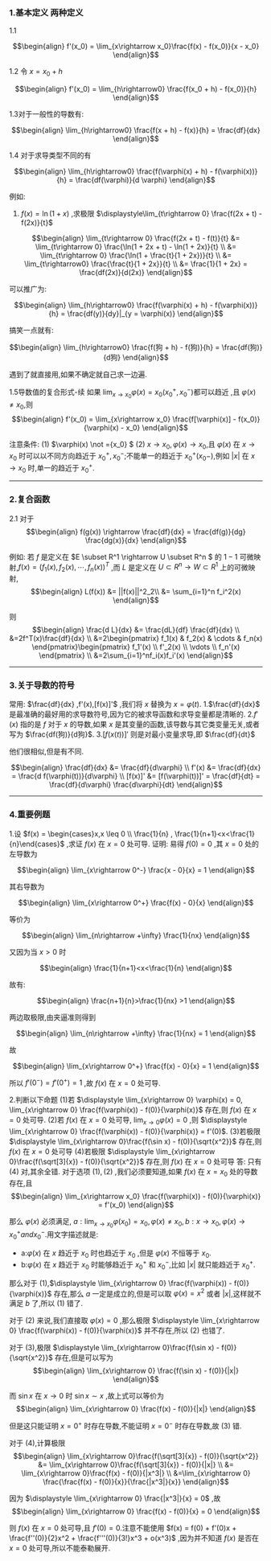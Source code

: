 ### 1.基本定义 两种定义
1.1

$$\begin{align}
    f'(x_0) = \lim_{x\rightarrow x_0}\frac{f(x) - f(x_0)}{x - x_0}
\end{align}$$

1.2 令 $x = x_0 + h$

$$\begin{align}
    f'(x_0)  = \lim_{h\rightarrow0} \frac{f(x_0 + h) - f(x_0)}{h}
\end{align}$$

1.3对于一般性的导数有:

$$\begin{align}
    \lim_{h\rightarrow0} \frac{f(x + h) - f(x)}{h} = \frac{df}{dx}
\end{align}$$

1.4 对于求导类型不同的有

$$\begin{align}
    \lim_{h\rightarrow0} \frac{f(\varphi(x) + h) - f(\varphi(x))}{h} = \frac{df(\varphi)}{d \varphi}
\end{align}$$


例如:
1. $f(x) = \ln(1 + x)$ ,求极限 $\displaystyle\lim_{t\rightarrow 0} \frac{f(2x + t) - f(2x)}{t}$

$$\begin{align}
    \lim_{t\rightarrow 0} \frac{f(2x + t) - f(t)}{t} &= \lim_{t\rightarrow 0} \frac{\ln(1 + 2x + t) - \ln(1 + 2x)}{t} \\
    &= \lim_{t\rightarrow 0} \frac{\ln(1 + \frac{t}{1 + 2x})}{t} \\
    &= \lim_{t\rightarrow0} \frac{\frac{t}{1 + 2x}}{t} \\
    &= \frac{1}{1 + 2x} = \frac{df(2x)}{d(2x)}
\end{align}$$ 

可以推广为:

$$\begin{align}
    \lim_{h\rightarrow0} \frac{f(\varphi(x) + h) - f(\varphi(x))}{h} = \frac{df(y)}{dy}|_{y = \varphi(x)}
\end{align}$$

搞笑一点就有:

$$\begin{align}
    \lim_{h\rightarrow0} \frac{f(狗 + h) - f(狗)}{h} = \frac{df(狗)}{d狗}
\end{align}$$

遇到了就直接用,如果不确定就自己求一边遍. 

1.5导数值的复合形式-续
如果 $\displaystyle \lim_{x\rightarrow x_0} \varphi(x) = x_0(x_0^+,x_0^-)$都可以趋近 ,且 $\varphi(x) \not ={x_0}$,则
$$\begin{align}
    f'(x_0) = \lim_{x\rightarrow x_0} \frac{f[\varphi(x)] - f(x_0)}{\varphi(x) - x_0}
\end{align}$$

注意条件:
(1) $\varphi(x) \not ={x_0} $
(2) $x\rightarrow x_0 ,\varphi(x) \rightarrow x_0$,且 $\varphi(x)$ 在 $x\rightarrow x_0$ 时可以以不同方向趋近于 $x_0^+,x_0^-$;不能单一的趋近于 $x_0^+(x_0-)$,例如 $|x|$ 在 $x\rightarrow x_0$ 时,单一的趋近于 $x_0^+$.



---
### 2.复合函数
2.1 对于
$$\begin{align}
    f(g(x)) \rightarrow \frac{df}{dx} = \frac{df(g)}{dg} \frac{dg(x)}{dx}
\end{align}$$

例如:
若 $f$ 是定义在 $E \subset R^1 \rightarrow U \subset R^n $ 的 $1-1$ 可微映射,$f(x) = (f_1(x),f_2(x),\cdots,f_n(x))^T$ ,而 $L$ 是定义在 $U \subset R^n \rightarrow W \subset R^1$ 上的可微映射,
$$\begin{align}
    L(f(x)) &= ||f(x)||^2_2\\ 
    &= \sum_{i=1}^n f_i^2(x)
\end{align}$$

则
$$\begin{align}
    \frac{d L}{dx} &= \frac{dL}{df} \frac{df}{dx} \\
    &=2f^T(x)\frac{df}{dx} \\
    &=2\begin{pmatrix}
        f_1(x) & f_2(x) & \cdots & f_n(x)
    \end{pmatrix}\begin{pmatrix}
        f_1'(x) \\ f'_2(x)  \\ \vdots \\ f_n'(x)
    \end{pmatrix} \\
    &=2\sum_{i=1}^nf_i(x)f_i'(x)
\end{align}$$

---
### 3.关于导数的符号
常用: $\frac{df}{dx} ,f'(x),[f(x)]'$ ,我们将 $x$ 替换为 $x = \varphi(t)$.
1.$\frac{df}{dx}$ 是最准确的最好用的求导数符号,因为它的被求导函数和求导变量都是清晰的.
2.$f'(x)$ 指的是 $f$ 对于 $x$ 的导数,如果 $x$ 是其变量的函数,该导数与其它类变量无关,或者写为 $\frac{df(狗)}{d狗}$.
3.$[f(x(t))]'$ 则是对最小变量求导,即 $\frac{df}{dt}$

他们很相似,但是有不同.


$$\begin{align}
    \frac{df}{dx} &= \frac{df}{d\varphi} \\
    f'(x) &= \frac{df}{dx} = \frac{d f(\varphi(t))}{d\varphi} \\
    [f(x)]' &= [f(\varphi(t))]'  = \frac{df}{dt} = \frac{df}{d\varphi} \frac{d\varphi}{dt} 
\end{align}$$


---
### 4.重要例题
1.设 $f(x)  = \begin{cases}x,x \leq 0 \\ \frac{1}{n} , \frac{1}{n+1}<x<\frac{1}{n}\end{cases}$ ,求证 $f(x)$ 在 $x = 0$ 处可导.
证明:
易得 $f(0) = 0$ ,其 $x = 0$ 处的左导数为

$$\begin{align}
    \lim_{x\rightarrow 0^-} \frac{x - 0}{x} = 1
\end{align}$$

其右导数为

$$\begin{align}
    \lim_{x\rightarrow 0^+} \frac{f(x) - 0}{x}
\end{align}$$

等价为

$$\begin{align}
    \lim_{n\rightarrow +\infty} \frac{1}{nx} 
\end{align}$$

又因为当 $x>0$ 时

$$\begin{align}
    \frac{1}{n+1}<x<\frac{1}{n}
\end{align}$$

故有:

$$\begin{align}
    \frac{n+1}{n}>\frac{1}{nx} >1
\end{align}$$

两边取极限,由夹逼准则得到

$$\begin{align}
    \lim_{n\rightarrow +\infty} \frac{1}{nx}  = 1
\end{align}$$

故

$$\begin{align}
    \lim_{x\rightarrow 0^+} \frac{f(x) - 0}{x} = 1
\end{align}$$

所以 $f'(0^-) = f'(0^+) = 1$ ,故 $f(x)$ 在 $x = 0$ 处可导.


2.判断以下命题
(1)若 $\displaystyle \lim_{x\rightarrow 0} \varphi(x) = 0, \lim_{x\rightarrow 0} \frac{f(\varphi(x)) - f(0)}{\varphi(x)}$ 存在,则 $f(x)$ 在 $x = 0$ 处可导.
(2)若 $f(x)$ 在 $x = 0$ 处可导, $\displaystyle \lim_{x\rightarrow 0} \varphi(x) = 0$ ,则 $\displaystyle \lim_{x\rightarrow 0} \frac{f(\varphi(x)) - f(0)}{\varphi(x)} = f'(0)$.
(3)若极限 $\displaystyle \lim_{x\rightarrow 0}\frac{f(\sin x) - f(0)}{\sqrt{x^2}}$ 存在,则 $f(x)$ 在 $x = 0$ 处可导
(4)若极限 $\displaystyle \lim_{x\rightarrow 0}\frac{f(\sqrt[3]{x}) - f(0)}{\sqrt{x^2}}$ 存在,则 $f(x)$ 在 $x = 0$ 处可导
答:
只有 $(4)$ 对,其余全错.
对于选项 $(1),(2)$ ,我们必须要知道,如果 $f(x)$ 在 $x = x_0$ 处的导数存在,且
$$\begin{align}
    \lim_{x\rightarrow x_0} \frac{f(\varphi(x)) - f(0)}{\varphi(x)} = f'(x_0)
\end{align}$$

那么 $\varphi(x)$ 必须满足, $a:\displaystyle \lim_{x\rightarrow x_0} \varphi(x_0)  =x_0 ,\varphi(x) \not ={x_0} ,b: x \rightarrow x_0, \varphi(x) \rightarrow x_0^+ and x_0^-$.用文字描述就是:
* a:$\varphi(x)$ 在 $x$ 趋近于 $x_0$ 时也趋近于 $x_0$ ,但是 $\varphi(x)$ 不恒等于 $x_0$.
* b:$\varphi(x)$ 在 $x$ 趋近于 $x_0$ 时能够趋近于 $x_0^+$ 和 $x_0^-$,比如 $|x|$ 就只能趋近于 $x_0^+$.

那么对于 $(1)$,$\displaystyle \lim_{x\rightarrow 0} \frac{f(\varphi(x)) - f(0)}{\varphi(x)}$ 存在,那么 $a$ 一定是成立的,但是可以取 $\varphi(x) = x^2$ 或者 $|x|$,这样就不满足  $b$ 了,所以 $(1)$ 错了.

对于 $(2)$ 来说,我们直接取 $\varphi(x) = 0$ ,那么极限 $\displaystyle \lim_{x\rightarrow 0} \frac{f(\varphi(x)) - f(0)}{\varphi(x)}$ 并不存在,所以 $(2)$ 也错了.

对于 $(3)$,极限 $\displaystyle \lim_{x\rightarrow 0}\frac{f(\sin x) - f(0)}{\sqrt{x^2}}$ 存在,但是可以写为
$$\begin{align}
    \lim_{x\rightarrow 0} \frac{f(\sin x) - f(0)}{|x|}
\end{align}$$

而 $\sin x$ 在 $x \rightarrow 0$ 时 $\sin x \sim x$ ,故上式可以等价为
$$\begin{align}
    \lim_{x\rightarrow 0} \frac{f(x) - f(0)}{|x|}
\end{align}$$

但是这只能证明 $x = 0^+$ 时存在导数,不能证明 $x = 0^-$ 时存在导数,故 $(3)$ 错.

对于 $(4)$,计算极限
$$\begin{align}
    \lim_{x\rightarrow 0}\frac{f(\sqrt[3]{x}) - f(0)}{\sqrt{x^2}} &= \lim_{x\rightarrow 0}\frac{f(\sqrt[3]{x}) - f(0)}{|x|} \\
    &= \lim_{x\rightarrow 0}\frac{f(x) - f(0)}{|x^3|} \\
    &=\lim_{x\rightarrow 0} \frac{\frac{f(x) - f(0)}{x}}{\frac{|x^3|}{x}}
\end{align}$$

因为 $\displaystyle \lim_{x\rightarrow 0} \frac{|x^3|}{x} = 0$ ,故
$$\begin{align}
    \lim_{x\rightarrow 0} \frac{f(x) - f(0)}{x} = 0
\end{align}$$

则 $f(x)$ 在 $x = 0$ 处可导,且 $f'(0) = 0$.注意不能使用 $f(x) = f(0) + f'(0)x + \frac{f''(0)}{2}x^2 + \frac{f'''(0)}{3!}x^3  + o(x^3)$ ,因为并不知道 $f(x)$ 是否在 $x = 0$ 处可导,所以不能泰勒展开.